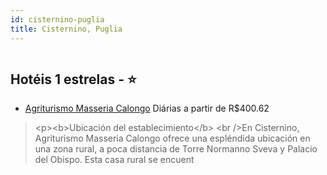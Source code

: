 ```yaml
---
id: cisternino-puglia
title: Cisternino, Puglia
---
```


<center><img src="https://i.travelapi.com/hotels/18000000/17710000/17701800/17701732/023ecbe1_b.jpg" alt="" /></center>


## Hotéis 1 estrelas - ⭐️

-    [Agriturismo Masseria Calongo](https://www.hurb.com/hoteis/cisternino/agriturismo-masseria-calongo-JNP-JP255445?cmp=18055) Diárias a partir de R$400.62
   > &lt;p&gt;&lt;b&gt;Ubicación del establecimiento&lt;/b&gt; &lt;br /&gt;En Cisternino, Agriturismo Masseria Calongo ofrece una espléndida ubicación en una zona rural, a poca distancia de Torre Normanno Sveva y Palacio del Obispo.  Esta casa rural se encuent
